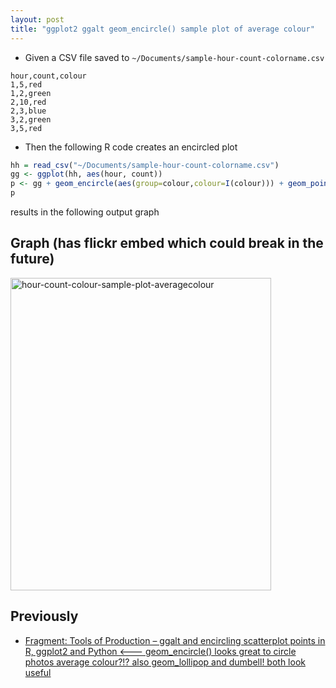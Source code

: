 ```yaml
---
layout: post
title: "ggplot2 ggalt geom_encircle() sample plot of average colour"
---
```

* Given a CSV file saved to `~/Documents/sample-hour-count-colorname.csv` 
```csv
hour,count,colour
1,5,red
1,2,green
2,10,red
2,3,blue
3,2,green
3,5,red
```
* Then the following R code creates an encircled plot

```r
hh = read_csv("~/Documents/sample-hour-count-colorname.csv")
gg <- ggplot(hh, aes(hour, count))
p <- gg + geom_encircle(aes(group=colour,colour=I(colour))) + geom_point()
p
```
results in the following output graph

## Graph (has flickr embed which could break in the future)

<a data-flickr-embed="true" href="https://www.flickr.com/photos/roland/51425348981/in/datetaken-public/" title="hour-count-colour-sample-plot-averagecolour"><img src="https://live.staticflickr.com/65535/51425348981_46dded81a9.jpg" width="417" height="500" alt="hour-count-colour-sample-plot-averagecolour"></a><script async src="//embedr.flickr.com/assets/client-code.js" charset="utf-8"></script>

## Previously         
* [Fragment:  Tools of Production – ggalt and encircling scatterplot points in R,  ggplot2 and Python <--- geom_encircle() looks great to circle photos  average colour?!? also geom_lollipop and dumbell! both look useful](http://rolandtanglao.com/2021/08/17/p1-fragment-ggalt-ggpolot2-scatterplot-geom-encircle-geom-lollipop-dumbell/)        
